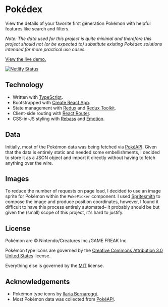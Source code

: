 # Pokédex

View the details of your favorite first generation Pokémon with helpful features like search and filters.

_Note: The data used for this project is quite minimal and therefore this project should not (or be expected to) substitute existing Pokédex solutions intended for more practical use cases._

[View the live demo.](https://pokedexclassic.netlify.com)

[![Netlify Status](https://api.netlify.com/api/v1/badges/f378aae5-469f-46e9-9db5-25d3c6f186f4/deploy-status)](https://app.netlify.com/sites/pokedexclassic/deploys)

## Technology

- Written with [TypeScript](https://www.typescriptlang.org/).
- Bootstrapped with [Create React App](https://github.com/facebook/create-react-app).
- State management with [Redux](https://github.com/reduxjs/redux) and [Redux Toolkit](https://github.com/reduxjs/redux-toolkit).
- Client-side routing with [React Router](https://github.com/ReactTraining/react-router).
- CSS-in-JS styling with [Rebass](https://github.com/rebassjs/rebass) and [Emotion](https://github.com/emotion-js/emotion).

## Data

Initially, most of the Pokémon data was being fetched via [PokéAPI](https://pokeapi.co/). Given that the data is entirely static and needed some embellishments, I decided to store it as a JSON object and import it directly without having to fetch anything over the wire.

## Images

To reduce the number of requests on page load, I decided to use an image sprite for Pokémon within the `PokePicker` component. I used [Spritesmith](https://github.com/twolfson/spritesmith) to compose the image and produce position coordinates, however, I found it difficult to have this process entirely automated&ndash; it probably should be but given the (small) scope of this project, it's hard to justify.

## License

Pokémon are &copy; Nintendo/Creatures Inc./GAME FREAK Inc.

Pokémon type icons are governed by the [Creative Commons Attribution 3.0 United States](https://creativecommons.org/licenses/by/3.0/us) license.

Everything else is governed by the [MIT](https://opensource.org/licenses/MIT) license.

## Acknowledgements

- Pokémon type icons by [Ilaria Bernareggi](https://thenounproject.com/ilariabernareggi).
- Most Pokémon data was collected from [PokéAPI](https://pokeapi.co/).
